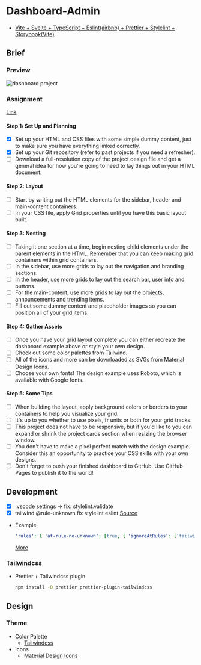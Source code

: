 # Dashboard-Admin

- [Vite + Svelte + TypeScript + Eslint(airbnb) + Prettier + Stylelint + Storybook(Vite)](https://zenn.dev/warugaki/scraps/b62edf8b125f3e)

## Brief

### Preview

![dashboard project](https://cdn.statically.io/gh/TheOdinProject/curriculum/main/html_css/grid-lessons/project-dashboard/dashboard-project.png)

### Assignment

[Link](<https://www.theodinproject.com/lessons/node-path-intermediate-html-and-css-admin-dashboard>)

#### Step 1: Set Up and Planning

- [x] Set up your HTML and CSS files with some simple dummy content, just to make sure you have everything linked correctly.
- [x] Set up your Git repository (refer to past projects if you need a refresher).
- [ ] Download a full-resolution copy of the project design file and get a general idea for how you're going to need to lay things out in your HTML document.

#### Step 2: Layout

- [ ] Start by writing out the HTML elements for the sidebar, header and main-content containers.
- [ ] In your CSS file, apply Grid properties until you have this basic layout built.

#### Step 3: Nesting

- [ ] Taking it one section at a time, begin nesting child elements under the parent elements in the HTML. Remember that you can keep making grid containers within grid containers.
- [ ] In the sidebar, use more grids to lay out the navigation and branding sections.
- [ ] In the header, use more grids to lay out the search bar, user info and buttons.
- [ ] For the main-content, use more grids to lay out the projects, announcements and trending items.
- [ ] Fill out some dummy content and placeholder images so you can position all of your grid items.

#### Step 4: Gather Assets

- [ ] Once you have your grid layout complete you can either recreate the dashboard example above or style your own design.
- [ ] Check out some color palettes from Tailwind.
- [ ] All of the icons and more can be downloaded as SVGs from Material Design Icons.
- [ ] Choose your own fonts! The design example uses Roboto, which is available with Google fonts.

#### Step 5: Some Tips

- [ ] When building the layout, apply background colors or borders to your containers to help you visualize your grid.
- [ ] It's up to you whether to use pixels, fr units or both for your grid tracks.
- [ ] This project does not have to be responsive, but if you'd like to you can expand or shrink the project cards section when resizing the browser window.
- [ ] You don't have to make a pixel perfect match with the design example. Consider this an opportunity to practice your CSS skills with your own designs.
- [ ] Don't forget to push your finished dashboard to GitHub. Use GitHub Pages to publish it to the world!

## Development

- [x] .vscode settings => fix: stylelint.validate
- [x] tailwind @rule-unknown fix stylelint eslint [Source](https://stackoverflow.com/a/72161880)
- Example

    ```yml
    'rules': { 'at-rule-no-unknown': [true, { 'ignoreAtRules': ['tailwind'] }] }

    ```

    [More](https://github.com/tailwindlabs/tailwindcss/discussions/5258)

### Tailwindcss

- Prettier + Tailwindcss plugin

   ```sh
   npm install -D prettier prettier-plugin-tailwindcss
   ```

## Design

### Theme

- Color Palette
  - [Tailwindcss](https://tailwindcss.com/docs/customizing-colors)
- Icons
  - [Material Design Icons](https://materialdesignicons.com/)

<!-- 
## Recommended IDE Setup

[VS Code](https://code.visualstudio.com/) + [Svelte](https://marketplace.visualstudio.com/items?itemName=svelte.svelte-vscode).

## Need an official Svelte framework?

Check out [SvelteKit](https://github.com/sveltejs/kit#readme), which is also powered by Vite. Deploy anywhere with its serverless-first approach and adapt to various platforms, with out of the box support for TypeScript, SCSS, and Less, and easily-added support for mdsvex, GraphQL, PostCSS, Tailwind CSS, and more.

## Technical considerations

**Why use this over SvelteKit?**

- It brings its own routing solution which might not be preferable for some users.
- It is first and foremost a framework that just happens to use Vite under the hood, not a Vite app.
  `vite dev` and `vite build` wouldn't work in a SvelteKit environment, for example.

This template contains as little as possible to get started with Vite + TypeScript + Svelte, while taking into account the developer experience with regards to HMR and intellisense. It demonstrates capabilities on par with the other `create-vite` templates and is a good starting point for beginners dipping their toes into a Vite + Svelte project.

Should you later need the extended capabilities and extensibility provided by SvelteKit, the template has been structured similarly to SvelteKit so that it is easy to migrate.

**Why `global.d.ts` instead of `compilerOptions.types` inside `jsconfig.json` or `tsconfig.json`?**

Setting `compilerOptions.types` shuts out all other types not explicitly listed in the configuration. Using triple-slash references keeps the default TypeScript setting of accepting type information from the entire workspace, while also adding `svelte` and `vite/client` type information.

**Why include `.vscode/extensions.json`?**

Other templates indirectly recommend extensions via the README, but this file allows VS Code to prompt the user to install the recommended extension upon opening the project.

**Why enable `allowJs` in the TS template?**

While `allowJs: false` would indeed prevent the use of `.js` files in the project, it does not prevent the use of JavaScript syntax in `.svelte` files. In addition, it would force `checkJs: false`, bringing the worst of both worlds: not being able to guarantee the entire codebase is TypeScript, and also having worse typechecking for the existing JavaScript. In addition, there are valid use cases in which a mixed codebase may be relevant.

**Why is HMR not preserving my local component state?**

HMR state preservation comes with a number of gotchas! It has been disabled by default in both `svelte-hmr` and `@sveltejs/vite-plugin-svelte` due to its often surprising behavior. You can read the details [here](https://github.com/rixo/svelte-hmr#svelte-hmr).

If you have state that's important to retain within a component, consider creating an external store which would not be replaced by HMR.

````ts
// store.ts
// An extremely simple external store
import { writable } from 'svelte/store'
export default writable(0)
``` 
```` -->
